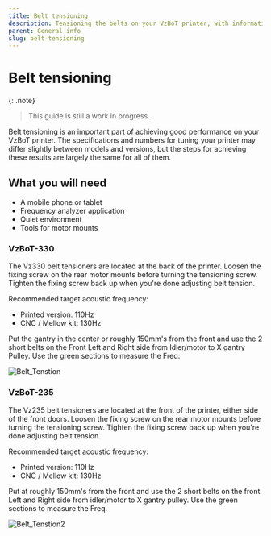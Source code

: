 ```yaml
---
title: Belt tensioning
description: Tensioning the belts on your VzBoT printer, with information and how-to videos.
parent: General info
slug: belt-tensioning
---
```


# Belt tensioning

{: .note}
> This guide is still a work in progress.

Belt tensioning is an important part of achieving good performance on your VzBoT printer. The specifications and numbers for tuning your printer may differ slightly between models and versions, but the steps for achieving these results are largely the same for all of them.

## What you will need

- A mobile phone or tablet
- Frequency analyzer application
- Quiet environment
- Tools for motor mounts

### VzBoT-330

The Vz330 belt tensioners are located at the back of the printer. Loosen the fixing screw on the rear motor mounts before turning the tensioning screw. Tighten the fixing screw back up when you're done adjusting belt tension.

Recommended target acoustic frequency:

- Printed version: 110Hz
- CNC / Mellow kit: 130Hz

Put the gantry in the center or roughly 150mm's from the front and use the 2 short belts on the Front Left and Right side from Idler/motor to X gantry Pulley. Use the green sections to measure the Freq.

![Belt_Tenstion](../../assets/images/general/electronics/Belt_Tension330.png)

### VzBoT-235

The Vz235 belt tensioners are located at the front of the printer, either side of the front doors. Loosen the fixing screw on the rear motor mounts before turning the tensioning screw. Tighten the fixing screw back up when you're done adjusting belt tension.

Recommended target acoustic frequency:

- Printed version: 110Hz
- CNC / Mellow kit: 130Hz

Put  at roughly 150mm's from the front and use the 2 short belts on the front Left and Right side from idler/motor to X gantry pulley. Use the green sections to measure the Freq.

![Belt_Tenstion2](../../assets/images/general/electronics/Belt_Tension235.png)